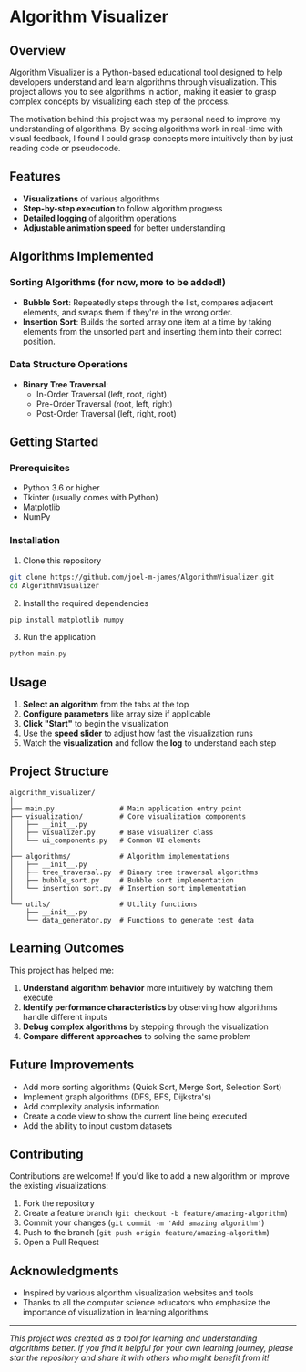 # Algorithm Visualizer

## Overview

Algorithm Visualizer is a Python-based educational tool designed to help developers understand and learn algorithms through visualization. This project allows you to see algorithms in action, making it easier to grasp complex concepts by visualizing each step of the process.

The motivation behind this project was my personal need to improve my understanding of algorithms. By seeing algorithms work in real-time with visual feedback, I found I could grasp concepts more intuitively than by just reading code or pseudocode.

## Features

- **Visualizations** of various algorithms
- **Step-by-step execution** to follow algorithm progress
- **Detailed logging** of algorithm operations
- **Adjustable animation speed** for better understanding

## Algorithms Implemented

### Sorting Algorithms (for now, more to be added!)
- **Bubble Sort**: Repeatedly steps through the list, compares adjacent elements, and swaps them if they're in the wrong order.
- **Insertion Sort**: Builds the sorted array one item at a time by taking elements from the unsorted part and inserting them into their correct position.

### Data Structure Operations
- **Binary Tree Traversal**:
  - In-Order Traversal (left, root, right)
  - Pre-Order Traversal (root, left, right)
  - Post-Order Traversal (left, right, root)

## Getting Started

### Prerequisites
- Python 3.6 or higher
- Tkinter (usually comes with Python)
- Matplotlib
- NumPy

### Installation

1. Clone this repository
```bash
git clone https://github.com/joel-m-james/AlgorithmVisualizer.git
cd AlgorithmVisualizer
```

2. Install the required dependencies
```bash
pip install matplotlib numpy
```

3. Run the application
```bash
python main.py
```

## Usage

1. **Select an algorithm** from the tabs at the top
2. **Configure parameters** like array size if applicable
3. **Click "Start"** to begin the visualization
4. Use the **speed slider** to adjust how fast the visualization runs
5. Watch the **visualization** and follow the **log** to understand each step

## Project Structure

```
algorithm_visualizer/
│
├── main.py                # Main application entry point
├── visualization/         # Core visualization components
│   ├── __init__.py
│   ├── visualizer.py      # Base visualizer class
│   └── ui_components.py   # Common UI elements
│
├── algorithms/            # Algorithm implementations
│   ├── __init__.py
│   ├── tree_traversal.py  # Binary tree traversal algorithms
│   ├── bubble_sort.py     # Bubble sort implementation
│   └── insertion_sort.py  # Insertion sort implementation
│
└── utils/                 # Utility functions
    ├── __init__.py
    └── data_generator.py  # Functions to generate test data
```

## Learning Outcomes

This project has helped me:

1. **Understand algorithm behavior** more intuitively by watching them execute
2. **Identify performance characteristics** by observing how algorithms handle different inputs
3. **Debug complex algorithms** by stepping through the visualization
4. **Compare different approaches** to solving the same problem

## Future Improvements

- Add more sorting algorithms (Quick Sort, Merge Sort, Selection Sort)
- Implement graph algorithms (DFS, BFS, Dijkstra's)
- Add complexity analysis information
- Create a code view to show the current line being executed
- Add the ability to input custom datasets

## Contributing

Contributions are welcome! If you'd like to add a new algorithm or improve the existing visualizations:

1. Fork the repository
2. Create a feature branch (`git checkout -b feature/amazing-algorithm`)
3. Commit your changes (`git commit -m 'Add amazing algorithm'`)
4. Push to the branch (`git push origin feature/amazing-algorithm`)
5. Open a Pull Request


## Acknowledgments

- Inspired by various algorithm visualization websites and tools
- Thanks to all the computer science educators who emphasize the importance of visualization in learning algorithms

---

*This project was created as a tool for learning and understanding algorithms better. If you find it helpful for your own learning journey, please star the repository and share it with others who might benefit from it!*